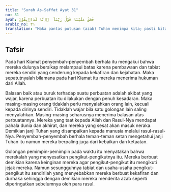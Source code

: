 ```yaml
---
title: "Surah As-Saffat Ayat 31"
no: 31
ayah: فَحَقَّ عَلَيْنَا قَوْلُ رَبِّنَآ  ۖاِنَّا لَذَاۤىِٕقُوْنَ 
arabic_no: ٣١
translation: "Maka pantas putusan (azab) Tuhan menimpa kita; pasti kita akan merasakan (azab itu)."
---
```


## Tafsir

Pada hari Kiamat penyembah-penyembah berhala itu mengakui bahwa mereka dulunya bersikap melampaui batas karena pembawaan dan tabiat mereka sendiri yang cenderung kepada kekafiran dan kejahatan. Maka sepatutnyalah bilamana pada hari Kiamat itu mereka menerima hukuman dari Allah.

Balasan baik atau buruk terhadap suatu perbuatan adalah akibat yang wajar, karena perbuatan itu dilakukan dengan penuh kesadaran. Maka masing-masing orang tidaklah perlu menyalahkan orang lain, kecuali kepada dirinya sendiri. Tidaklah wajar bila satu golongan lain saling menyalahkan. Masing-masing seharusnya menerima balasan atas perbuatannya. Mereka yang taat kepada Allah dan Rasul-Nya mendapat pahala dunia dan akhirat, dan mereka yang sesat akan masuk neraka. Demikian janji Tuhan yang disampaikan kepada manusia melalui rasul-rasul-Nya. Penyembah-penyembah berhala teman-teman setan mengetahui janji Tuhan itu namun mereka berpaling juga dari kebaikan dan ketaatan.

Golongan pemimpin-pemimpin pada waktu itu menyatakan bahwa merekalah yang menyesatkan pengikut-pengikutnya itu. Mereka berbuat demikian karena keinginan mereka agar pengikut-pengikut itu mengikuti jejak mereka. Namun sesungguhnya tabiat dan usaha-usaha pengikut-pengikut itu sendirilah yang menyebabkan mereka berbuat kekafiran dan durhaka sehingga dengan demikian mereka menderita azab seperti diperingatkan sebelumnya oleh para rasul.